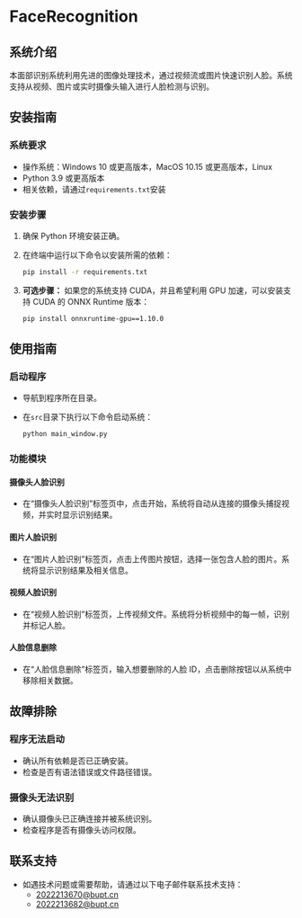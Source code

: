 # FaceRecognition

## 系统介绍

本面部识别系统利用先进的图像处理技术，通过视频流或图片快速识别人脸。系统支持从视频、图片或实时摄像头输入进行人脸检测与识别。

## 安装指南

### 系统要求

-   操作系统：Windows 10 或更高版本，MacOS 10.15 或更高版本，Linux
-   Python 3.9 或更高版本
-   相关依赖，请通过`requirements.txt`安装

### 安装步骤

1. 确保 Python 环境安装正确。

2. 在终端中运行以下命令以安装所需的依赖：

    ```bash
    pip install -r requirements.txt
    ```

3. **可选步骤：** 如果您的系统支持 CUDA，并且希望利用 GPU 加速，可以安装支持 CUDA 的 ONNX Runtime 版本：

    ```bash
    pip install onnxruntime-gpu==1.10.0
    ```

## 使用指南

### 启动程序

-   导航到程序所在目录。

-   在`src`目录下执行以下命令启动系统：

    ```bash
    python main_window.py
    ```

### 功能模块

#### 摄像头人脸识别

-   在“摄像头人脸识别”标签页中，点击开始，系统将自动从连接的摄像头捕捉视频，并实时显示识别结果。

#### 图片人脸识别

-   在“图片人脸识别”标签页，点击上传图片按钮，选择一张包含人脸的图片。系统将显示识别结果及相关信息。

#### 视频人脸识别

-   在“视频人脸识别”标签页，上传视频文件。系统将分析视频中的每一帧，识别并标记人脸。

#### 人脸信息删除

-   在“人脸信息删除”标签页，输入想要删除的人脸 ID，点击删除按钮以从系统中移除相关数据。

## 故障排除

### 程序无法启动

-   确认所有依赖是否已正确安装。
-   检查是否有语法错误或文件路径错误。

### 摄像头无法识别

-   确认摄像头已正确连接并被系统识别。
-   检查程序是否有摄像头访问权限。

## 联系支持

-   如遇技术问题或需要帮助，请通过以下电子邮件联系技术支持：
    -   2022213670@bupt.cn
    -   2022213682@bupt.cn
